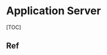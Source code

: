 # Application Server

[TOC]



## Ref
[Application Server]: https://en.wikipedia.org/wiki/Application_server

